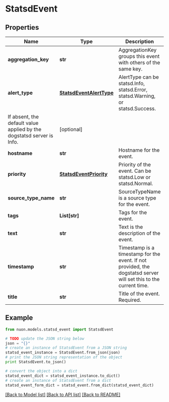 # StatsdEvent


## Properties

Name | Type | Description | Notes
------------ | ------------- | ------------- | -------------
**aggregation_key** | **str** | AggregationKey groups this event with others of the same key. | [optional] 
**alert_type** | [**StatsdEventAlertType**](StatsdEventAlertType.md) | AlertType can be statsd.Info, statsd.Error, statsd.Warning, or statsd.Success.
If absent, the default value applied by the dogstatsd server is Info. | [optional] 
**hostname** | **str** | Hostname for the event. | [optional] 
**priority** | [**StatsdEventPriority**](StatsdEventPriority.md) | Priority of the event.  Can be statsd.Low or statsd.Normal. | [optional] 
**source_type_name** | **str** | SourceTypeName is a source type for the event. | [optional] 
**tags** | **List[str]** | Tags for the event. | [optional] 
**text** | **str** | Text is the description of the event. | [optional] 
**timestamp** | **str** | Timestamp is a timestamp for the event.  If not provided, the dogstatsd server will set this to the current time. | [optional] 
**title** | **str** | Title of the event.  Required. | [optional] 

## Example

```python
from nuon.models.statsd_event import StatsdEvent

# TODO update the JSON string below
json = "{}"
# create an instance of StatsdEvent from a JSON string
statsd_event_instance = StatsdEvent.from_json(json)
# print the JSON string representation of the object
print StatsdEvent.to_json()

# convert the object into a dict
statsd_event_dict = statsd_event_instance.to_dict()
# create an instance of StatsdEvent from a dict
statsd_event_form_dict = statsd_event.from_dict(statsd_event_dict)
```
[[Back to Model list]](../README.md#documentation-for-models) [[Back to API list]](../README.md#documentation-for-api-endpoints) [[Back to README]](../README.md)


